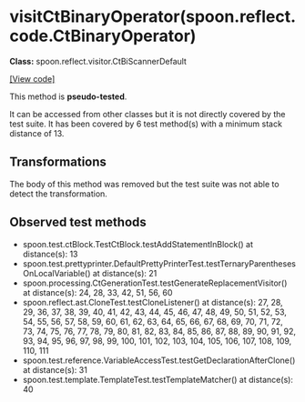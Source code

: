 # visitCtBinaryOperator(spoon.reflect.code.CtBinaryOperator)

**Class:** spoon.reflect.visitor.CtBiScannerDefault

[[View code]](https://github.com/INRIA/spoon/blob/fd878bc71b73fc1da82356eaa6578f760c70f0de/src/main/java//spoon/reflect/visitor/CtBiScannerDefault.java#L131)

This method is **pseudo-tested**.


It can be accessed from other classes but it is not directly covered by the test suite. 
It has been covered by 6 test method(s) with a minimum stack distance of 13.

## Transformations

The body of this method was removed but the test suite was not able to detect the transformation.



## Observed test methods

* spoon.test.ctBlock.TestCtBlock.testAddStatementInBlock() at distance(s): 13
* spoon.test.prettyprinter.DefaultPrettyPrinterTest.testTernaryParenthesesOnLocalVariable() at distance(s): 21
* spoon.processing.CtGenerationTest.testGenerateReplacementVisitor() at distance(s): 24, 28, 33, 42, 51, 56, 60
* spoon.reflect.ast.CloneTest.testCloneListener() at distance(s): 27, 28, 29, 36, 37, 38, 39, 40, 41, 42, 43, 44, 45, 46, 47, 48, 49, 50, 51, 52, 53, 54, 55, 56, 57, 58, 59, 60, 61, 62, 63, 64, 65, 66, 67, 68, 69, 70, 71, 72, 73, 74, 75, 76, 77, 78, 79, 80, 81, 82, 83, 84, 85, 86, 87, 88, 89, 90, 91, 92, 93, 94, 95, 96, 97, 98, 99, 100, 101, 102, 103, 104, 105, 106, 107, 108, 109, 110, 111
* spoon.test.reference.VariableAccessTest.testGetDeclarationAfterClone() at distance(s): 31
* spoon.test.template.TemplateTest.testTemplateMatcher() at distance(s): 40

